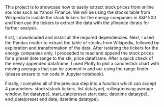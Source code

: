 This project is to showcase how to easily extract stock prices from online sources such as Yahoo! Finance. We will be using the stocks table from Wikipedia to isolate the stock tickers for the energy companies in S&P 500 and then use the tickers to extract the data with the yfinance library for further analysis. 

First, I downloaded and install all the required dependencies. 
Next, I used the Pandas reader to extract the table of stocks from Wikipedia, followed by exploration and transformation of the data. 
After isolating the tickers for the energy companies only, I proceeded to read and append the stock prices for a preset date range to the stk_price dataframe. 
After a quick check of the newly appended dataframe, I used Plotly to plot a candlestick chart with moving averages that can be zoomed in and out using the range finder (please ensure to run code in Jupyter notebook). 

Finally, I compiled all of the previous step into a function which can accept 4 parameters: stocks(stock tickers, list datatype), rolling(moving average window, list datatype), start_date(preset start date, datetime datatype), end_date(preset end date, datetime datatype).
